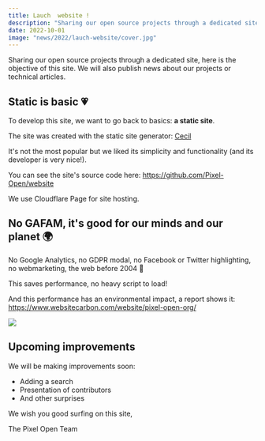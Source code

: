 ```yaml
---
title: Lauch  website !
description: "Sharing our open source projects through a dedicated site, here is the objective of this site."
date: 2022-10-01
image: "news/2022/lauch-website/cover.jpg"
---
```

Sharing our open source projects through a dedicated site, here is the objective of this site. We will also publish news about our projects or technical articles.
<!-- break -->

## Static is basic 💗

To develop this site, we want to go back to basics: **a static site**.

The site was created with the static site generator: [Cecil](https://cecil.app)

It's not the most popular but we liked its simplicity and functionality (and its developer is very nice!).

You can see the site's source code here: https://github.com/Pixel-Open/website

We use Cloudflare Page for site hosting.

## No GAFAM, it's good for our minds and our planet 🌍

No Google Analytics, no GDPR modal, no Facebook or Twitter highlighting, no webmarketing, the web before 2004 👾

This saves performance, no heavy script to load!

And this performance has an environmental impact, a report shows it: https://www.websitecarbon.com/website/pixel-open-org/

![](/news/2022/lauch-website/performance.jpg)

## Upcoming improvements

We will be making improvements soon:

- Adding a search
- Presentation of contributors
- And other surprises


We wish you good surfing on this site,

The Pixel Open Team
